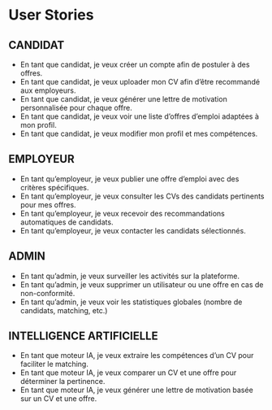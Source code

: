 # User Stories

## CANDIDAT

- En tant que candidat, je veux créer un compte afin de postuler à des offres.
- En tant que candidat, je veux uploader mon CV afin d’être recommandé aux employeurs.
- En tant que candidat, je veux générer une lettre de motivation personnalisée pour chaque offre.
- En tant que candidat, je veux voir une liste d’offres d’emploi adaptées à mon profil.
- En tant que candidat, je veux modifier mon profil et mes compétences.

## EMPLOYEUR

- En tant qu’employeur, je veux publier une offre d’emploi avec des critères spécifiques.
- En tant qu’employeur, je veux consulter les CVs des candidats pertinents pour mes offres.
- En tant qu’employeur, je veux recevoir des recommandations automatiques de candidats.
- En tant qu’employeur, je veux contacter les candidats sélectionnés.

## ADMIN

- En tant qu’admin, je veux surveiller les activités sur la plateforme.
- En tant qu’admin, je veux supprimer un utilisateur ou une offre en cas de non-conformité.
- En tant qu’admin, je veux voir les statistiques globales (nombre de candidats, matching, etc.)

## INTELLIGENCE ARTIFICIELLE

- En tant que moteur IA, je veux extraire les compétences d’un CV pour faciliter le matching.
- En tant que moteur IA, je veux comparer un CV et une offre pour déterminer la pertinence.
- En tant que moteur IA, je veux générer une lettre de motivation basée sur un CV et une offre.
